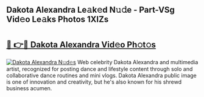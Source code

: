 ## Dakota Alexandra Le𝚊k𝚎d N𝚞𝚍e - Part-VSg Vid𝚎o Le𝚊ks Photos 1XIZs

# <h2><a href="http://fbbxhz.evod.top/?m=Dakota+Alexandra">🔗 👉🔴 Dakota Alexandra Vid𝚎o Ph𝚘t𝚘s</a></h2>

[![Dakota Alexandra N𝚞d𝚎s](https://i.imgur.com/8V9OHl7.gif)](http://fbbxhz.evod.top/?m=Dakota+Alexandra)
Web celebrity Dakota Alexandra and multimedia artist, recognized for posting dance and lifestyle content through solo and collaborative dance routines and mini vlogs. Dakota Alexandra public image is one of innovation and creativity, but he's also known for his shrewd business acumen. 
